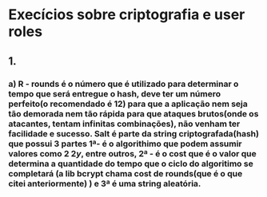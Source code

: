 # Execícios sobre criptografia e user roles 

## 1.

### a) R - rounds é o número que é utilizado para determinar o tempo que será entregue o hash, deve ter um número perfeito(o recomendado é 12) para que a aplicação nem seja tão demorada nem tão rápida para que ataques brutos(onde os atacantes, tentam infinitas combinações), não venham ter facilidade e sucesso. Salt é parte da string criptografada(hash) que possui 3 partes 1ª- é o algorithimo que podem assumir valores como $2$  $2y$, entre outros, 2ª - é o cost que é o valor que determina a  quantidade do tempo que o ciclo do algoritimo se completará (a lib bcrypt chama cost de rounds(que é o que citei anteriormente) ) e 3ª é uma string aleatória.
